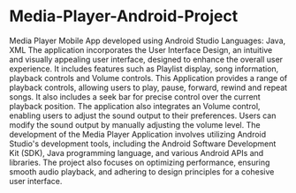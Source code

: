 # Media-Player-Android-Project
Media Player Mobile App developed using Android Studio 
Languages: Java, XML
The application incorporates the User Interface Design, an intuitive and visually appealing user interface, designed to enhance the overall user experience. It includes features such as Playlist display, song information, playback controls and Volume controls.
This Application provides a range of playback controls, allowing users to play, pause, forward, rewind and repeat songs. It also includes a seek bar for precise control over the current playback position. The application also integrates an Volume control, enabling users to adjust the sound output to their preferences. Users can modify the sound output by manually adjusting the volume level.
The development of the Media Player Application involves utilizing Android Studio's development tools, including the Android Software Development Kit (SDK), Java programming language, and various Android APIs and libraries. The project also focuses on optimizing performance, ensuring smooth audio playback, and adhering to design principles for a cohesive user interface.
